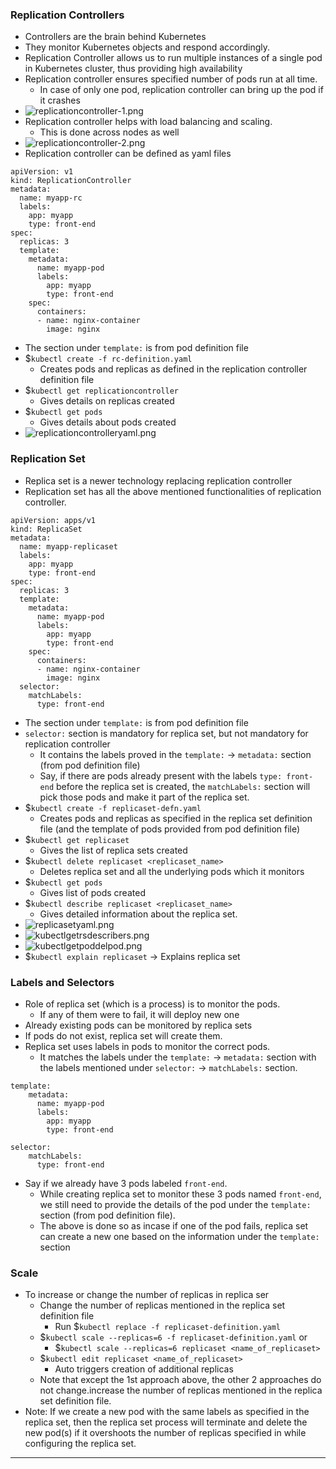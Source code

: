 
### Replication Controllers

- Controllers are the brain behind Kubernetes
- They monitor Kubernetes objects and respond accordingly.
- Replication Controller allows us to run multiple instances of a single pod in Kubernetes cluster, thus providing high availability
- Replication controller ensures specified number of pods run at all time.
	- In case of only one pod, replication controller can bring up the pod if it crashes
- ![replicationcontroller-1.png](Attachments/replicationcontroller-1.png)
- Replication controller helps with load balancing and scaling.
	- This is done across nodes as well
- ![replicationcontroller-2.png](Attachments/replicationcontroller-2.png)
- Replication controller can be defined as yaml files
```
apiVersion: v1
kind: ReplicationController
metadata:
  name: myapp-rc
  labels:
    app: myapp
    type: front-end
spec:
  replicas: 3
  template:
    metadata:
      name: myapp-pod
      labels:
        app: myapp
        type: front-end
    spec:
      containers:
      - name: nginx-container
        image: nginx
```
- The section under `template:` is from pod definition file
- $`kubectl create -f rc-definition.yaml`
	- Creates pods and replicas as defined in the replication controller definition file
- $`kubectl get replicationcontroller`
	- Gives details on replicas created
- $`kubectl get pods`
	- Gives details about pods created
- ![replicationcontrolleryaml.png](Attachments/replicationcontrolleryaml.png)


### Replication Set

- Replica set is a newer technology replacing replication controller
- Replication set has all the above mentioned functionalities of replication controller.
```
apiVersion: apps/v1
kind: ReplicaSet
metadata:
  name: myapp-replicaset
  labels:
    app: myapp
    type: front-end
spec:
  replicas: 3
  template:
    metadata:
      name: myapp-pod
      labels:
        app: myapp
        type: front-end
    spec:
      containers:
      - name: nginx-container
        image: nginx
  selector:
    matchLabels:
      type: front-end
```
- The section under `template:` is from pod definition file
- `selector:` section is mandatory for replica set, but not mandatory for replication controller
	- It contains the labels proved in the `template:` -> `metadata:` section (from pod definition file)
	- Say, if there are pods already present with the labels `type: front-end` before the replica set is created, the `matchLabels:` section will pick those pods and make it part of the replica set.
- $`kubectl create -f replicaset-defn.yaml`
	- Creates pods and replicas as specified in the replica set definition file (and the template of pods provided from pod definition file)
- $`kubectl get replicaset`
	- Gives the list of replica sets created
- $`kubectl delete replicaset <replicaset_name>`
	- Deletes replica set and all the underlying pods which it monitors
- $`kubectl get pods`
	- Gives list of pods created
- $`kubectl describe replicaset <replicaset_name>`
	- Gives detailed information about the replica set.
- ![replicasetyaml.png](Attachments/replicasetyaml.png)
- ![kubectlgetrsdescribers.png](Attachments/kubectlgetrsdescribers.png)
- ![kubectlgetpoddelpod.png](Attachments/kubectlgetpoddelpod.png)
- $`kubectl explain replicaset` -> Explains replica set

### Labels and Selectors

- Role of replica set (which is a process) is to monitor the pods.
	- If any of them were to fail, it will deploy new one
- Already existing pods can be monitored by replica sets
- If pods do not exist, replica set will create them.
- Replica set uses labels in pods to monitor the correct pods.
	- It matches the labels under the `template:` -> `metadata:` section with the labels mentioned under `selector:` -> `matchLabels:` section.
```
template:
    metadata:
      name: myapp-pod
      labels:
        app: myapp
        type: front-end

selector:
    matchLabels:
      type: front-end
```
- Say if we already have 3 pods labeled `front-end`.
	-  While creating replica set to monitor these 3 pods named `front-end`, we still need to provide the details of the pod under the `template:` section (from pod definition file).
	- The above is done so as incase if one of the pod fails, replica set can create a new one based on the information under the `template:` section

### Scale

- To increase or change the number of replicas in replica ser
	- Change the number of replicas mentioned in the replica set definition file
		- Run $`kubectl replace -f replicaset-definition.yaml`
	- $`kubectl scale --replicas=6 -f replicaset-definition.yaml` or
		- $`kubectl scale --replicas=6 replicaset <name_of_replicaset>`
	- $`kubectl edit replicaset <name_of_replicaset>`
		- Auto triggers creation of additional replicas
	- Note that except the 1st approach above, the other 2 approaches do not change.increase the number of replicas mentioned in the replica set definition file.
- Note: If we create a new pod with the same labels as specified in the replica set, then the replica set process will terminate and delete the new pod(s) if it overshoots the number of replicas specified in while configuring the replica set.


---

